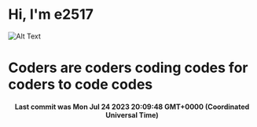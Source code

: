 # Hi, I'm e2517

![Alt Text](https://github.com/E2517/e2517/blob/master/images/background.gif)

# Coders are coders coding codes for coders to code codes

<h4 align="center">Last commit was Mon Jul 24 2023 20:09:48 GMT+0000 (Coordinated Universal Time)</h4>
